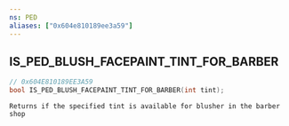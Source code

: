 ```yaml
---
ns: PED
aliases: ["0x604e810189ee3a59"]
---
```

## IS_PED_BLUSH_FACEPAINT_TINT_FOR_BARBER

```c
// 0x604E810189EE3A59
bool IS_PED_BLUSH_FACEPAINT_TINT_FOR_BARBER(int tint);
```

```
Returns if the specified tint is available for blusher in the barber shop
```
